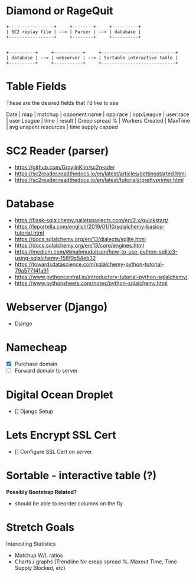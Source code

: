 # Diamond or RageQuit

```
+-----------------+     +--------+     +----------+
| SC2 replay file | --> | Parser | --> | database |
+-----------------+     +--------+     +----------+


+----------+     +-----------+     +----------------------------+
| database | --> | webserver | --> | Sortable interactive table |
+----------+     +-----------+     +----------------------------+
```

# Table Fields

These are the desired fields that I'd like to see

Date | map | matchup | opponent:name | opp:race | opp:League | user:race | user:League | time | result |  Creep spread % | Workers Created | MaxTime | avg unspent resources | time supply capped



# SC2 Reader (parser)
* https://github.com/GraylinKim/sc2reader
* https://sc2reader.readthedocs.io/en/latest/articles/gettingstarted.html
* https://sc2reader.readthedocs.io/en/latest/tutorials/prettyprinter.html


# Database 
* https://flask-sqlalchemy.palletsprojects.com/en/2.x/quickstart/
* https://leportella.com/english/2019/01/10/sqlalchemy-basics-tutorial.html
* https://docs.sqlalchemy.org/en/13/dialects/sqlite.html
* https://docs.sqlalchemy.org/en/13/core/engines.html
* https://medium.com/@mahmudahsan/how-to-use-python-sqlite3-using-sqlalchemy-158f9c54eb32
* https://towardsdatascience.com/sqlalchemy-python-tutorial-79a577141a91
* https://www.pythoncentral.io/introductory-tutorial-python-sqlalchemy/
* https://www.pythonsheets.com/notes/python-sqlalchemy.html


# Webserver (Django)
* Django

# Namecheap
* [x] Purchase domain
* [ ] Forward domain to server

# Digital Ocean Droplet
* [] Django Setup

# Lets Encrypt SSL Cert
* [] Configure SSL Cert on server 


# Sortable - interactive table (?)
**Possibly Bootstrap Related?**
* should be able to reorder columns on the fly




# Stretch Goals
Interesting Statistics
- Matchup W/L ratios
- Charts / graphs (Trendline for creap spread %, Maxout Time, Time Supply Blocked, etc)


